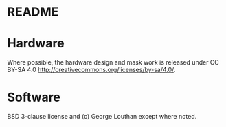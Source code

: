 # README #

Hardware
========

Where possible, the hardware design and mask work is released under
CC BY-SA 4.0 <http://creativecommons.org/licenses/by-sa/4.0/>.

Software
========

BSD 3-clause license and (c) George Louthan except where noted.